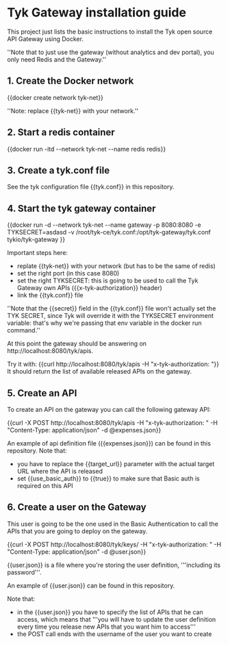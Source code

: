 # Tyk Gateway installation guide

This project just lists the basic instructions to install the Tyk open source API Gateway using Docker.

''Note that to just use the gateway (without analytics and dev portal), you only need Redis and the Gateway.''

## 1. Create the Docker network

{{docker create network tyk-net}}

''Note: replace {{tyk-net}} with your network.''

## 2. Start a redis container

{{docker run -itd --network tyk-net --name redis redis}}

## 3. Create a tyk.conf file

See the tyk configuration file {{tyk.conf}} in this repository.

## 4. Start the tyk gateway container

{{docker run -d --network tyk-net --name gateway -p 8080:8080 -e TYKSECRET=asdasd -v  /root/tyk-ce/tyk.conf:/opt/tyk-gateway/tyk.conf tykio/tyk-gateway }}

Important steps here:
 * replate {{tyk-net}} with your network (but has to be the same of redis)
 * set the right port (in this case 8080)
 * set the right TYKSECRET: this is going to be used to call the Tyk Gateway own APIs ({{x-tyk-authorization}} header)
 * link the {{tyk.conf}} file

''Note that the {{secret}} field in the {{tyk.conf}} file won't actually set the TYK SECRET, since Tyk will override it with the TYKSECRET environment variable: that's why we're passing that env variable in the docker run command.''

At this point the gateway should be answering on http://localhost:8080/tyk/apis.

Try it with:
{{curl http://localhost:8080/tyk/apis -H "x-tyk-authorization: <your TYKSECRET>"}}
It should return the list of available released APIs on the gateway.

## 5. Create an API

To create an API on the gateway you can call the following gateway API:

{{curl -X POST http://localhost:8080/tyk/apis -H "x-tyk-authorization: <your TYKSECRET>" -H "Content-Type: application/json" -d @expenses.json}}

An example of api definition file ({{expenses.json}}) can be found in this repository.
Note that:
 * you have to replace the {{target_url}} parameter with the actual target URL where the API is released
 * set {{use_basic_auth}} to {{true}} to make sure that Basic auth is required on this API

## 6. Create a user on the Gateway

This user is going to be the one used in the Basic Authentication to call the APIs that you are going to deploy on the gateway.

{{curl -X POST http://localhost:8080/tyk/keys/<username> -H "x-tyk-authorization: <your TYKSECRET>" -H "Content-Type: application/json" -d @user.json}}

{{user.json}} is a file where you're storing the user definition, '''including its password'''.

An example of {{user.json}} can be found in this repository.

Note that:
 * in the {{user.json}} you have to specify the list of APIs that he can access, which means that '''you will have to update the user definition every time you release new APIs that you want him to access'''
 * the POST call ends with the username of the user you want to create
